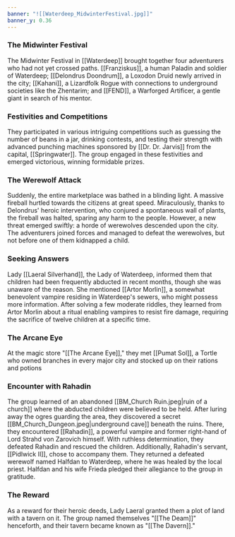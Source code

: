 ```yaml
---
banner: "![[Waterdeep_MidwinterFestival.jpg]]"
banner_y: 0.36
---
```


### The Midwinter Festival

The Midwinter Festival in [[Waterdeep]] brought together four adventurers who had not yet crossed paths. [[Franziskus]], a human Paladin and soldier of Waterdeep; [[Delondrus Doondrum]], a Loxodon Druid newly arrived in the city; [[Kahani]], a Lizardfolk Rogue with connections to underground societies like the Zhentarim; and [[FEND]], a Warforged Artificer, a gentle giant in search of his mentor.

### Festivities and Competitions

They participated in various intriguing competitions such as guessing the number of beans in a jar, drinking contests, and testing their strength with advanced punching machines sponsored by [[Dr. Dr. Jarvis]] from the capital, [[Springwater]]. The group engaged in these festivities and emerged victorious, winning formidable prizes.

### The Werewolf Attack

Suddenly, the entire marketplace was bathed in a blinding light. A massive fireball hurtled towards the citizens at great speed. Miraculously, thanks to Delondrus' heroic intervention, who conjured a spontaneous wall of plants, the fireball was halted, sparing any harm to the people. However, a new threat emerged swiftly: a horde of werewolves descended upon the city. The adventurers joined forces and managed to defeat the werewolves, but not before one of them kidnapped a child.

### Seeking Answers

Lady [[Laeral Silverhand]], the Lady of Waterdeep, informed them that children had been frequently abducted in recent months, though she was unaware of the reason. She mentioned [[Artor Morlin]], a somewhat benevolent vampire residing in Waterdeep's sewers, who might possess more information. After solving a few moderate riddles, they learned from Artor Morlin about a ritual enabling vampires to resist fire damage, requiring the sacrifice of twelve children at a specific time.

### The Arcane Eye

At the magic store "[[The Arcane Eye]]," they met [[Pumat Sol]], a Tortle who owned branches in every major city and stocked up on their rations and potions

### Encounter with Rahadin

The group learned of an abandoned [[BM_Church Ruin.jpeg|ruin of a church]] where the abducted children were believed to be held. After luring away the ogres guarding the area, they discovered a secret [[BM_Church_Dungeon.jpeg|underground cave]] beneath the ruins. There, they encountered [[Rahadin]], a powerful vampire and former right-hand of Lord Strahd von Zarovich himself. With ruthless determination, they defeated Rahadin and rescued the children. Additionally, Rahadin's servant, [[Pidlwick II]], chose to accompany them. They returned a defeated werewolf named Halfdan to Waterdeep, where he was healed by the local priest. Halfdan and his wife Frieda pledged their allegiance to the group in gratitude.

### The Reward

As a reward for their heroic deeds, Lady Laeral granted them a plot of land with a tavern on it. The group named themselves "[[The Deam]]" henceforth, and their tavern became known as "[[The Davern]]."

